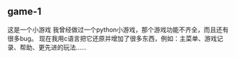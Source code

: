 ## game-1
这是一个小游戏
我曾经做过一个python小游戏，那个游戏功能不齐全，而且还有很多bug。
现在我用c语言把它还原并增加了很多东西，例如：主菜单、游戏记录、帮助、更先进的玩法……
